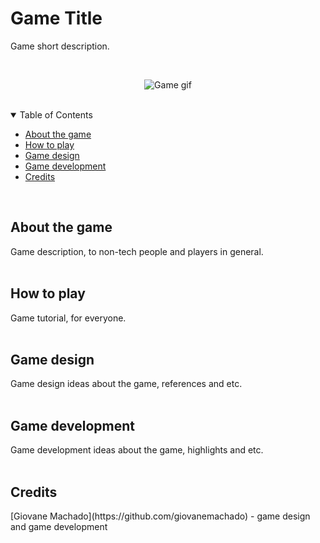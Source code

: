 # Game Title
Game short description.

<br>

<p align="center"> 
  <img src="https://c4.wallpaperflare.com/wallpaper/496/485/161/starcraft-cat-hd-wallpaper-preview.jpg" alt="Game gif">
</p>


<br>

<details open="open">
  <summary>Table of Contents</summary>
  <ul>
    <li><a href="#about-the-game"> About the game</a></li>
    <li><a href="#how-to-play"> How to play</a></li>
    <li><a href="#game-design"> Game design</a></li>
    <li><a href="#game-development"> Game development</a></li>
    <li><a href="#credits"> Credits</a></li>
  </ul>
</details>

<br>


<h2 id="#about-the-game"> About the game</h2>
Game description, to non-tech people and players in general.

<br>
<br>

<h2 id="#how-to-play"> How to play</h2>
Game tutorial, for everyone.

<br>
<br>

<h2 id="#game-design"> Game design</h2>
Game design ideas about the game, references and etc.

<br>
<br>

<h2 id="#game-development"> Game development</h2>
Game development ideas about the game, highlights and etc.

<br>
<br>

<h2 id="#credits"> Credits</h2>
[Giovane Machado](https://github.com/giovanemachado) - game design and game development
